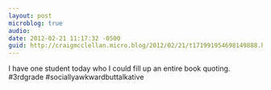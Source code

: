 ```yaml
---
layout: post
microblog: true
audio: 
date: 2012-02-21 11:17:32 -0500
guid: http://craigmcclellan.micro.blog/2012/02/21/t171991954698149888.html
---
```

I have one student today who I could fill up an entire book quoting. #3rdgrade #sociallyawkwardbuttalkative
